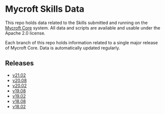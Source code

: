 # Mycroft Skills Data

This repo holds data related to the Skills submitted and running on the
[Mycroft Core](https://github.com/MycroftAI/mycroft-core) system.  All
data and scripts are available and usable under the Apache 2.0 license.

Each branch of this repo holds information related to a single major
release of Mycroft Core.  Data is automatically updated regularly.

## Releases
* [v21.02](https://github.com/MycroftAI/mycroft-skills-data/tree/21.02)
* [v20.08](https://github.com/MycroftAI/mycroft-skills-data/tree/20.08)
* [v20.02](https://github.com/MycroftAI/mycroft-skills-data/tree/20.02)
* [v19.08](https://github.com/MycroftAI/mycroft-skills-data/tree/19.08)
* [v19.02](https://github.com/MycroftAI/mycroft-skills-data/tree/19.02)
* [v18.08](https://github.com/MycroftAI/mycroft-skills-data/tree/18.08)
* [v18.02](https://github.com/MycroftAI/mycroft-skills-data/tree/18.02)
